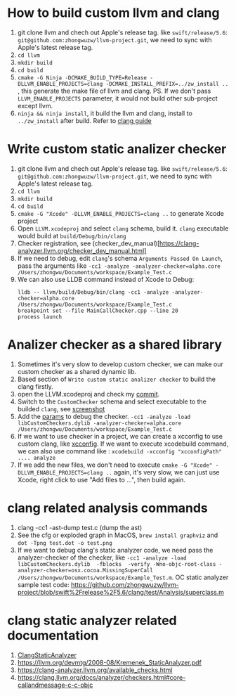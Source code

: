 # How to build custom llvm and clang

1. git clone llvm and chech out Apple's release tag. like `swift/release/5.6`: `git@github.com:zhongwuzw/llvm-project.git`, we need to sync with Apple's latest release tag.
2. ``cd llvm``
3. ``mkdir build``
4. ``cd build``
5. ``cmake -G Ninja -DCMAKE_BUILD_TYPE=Release -DLLVM_ENABLE_PROJECTS=clang -DCMAKE_INSTALL_PREFIX=../zw_install ..`` , this generate the make file of llvm and clang. PS. If we don't pass ``LLVM_ENABLE_PROJECTS`` parameter, it would not build other sub-project except llvm.
6. ``ninja && ninja install``, it build the llvm and clang, install to ``../zw_install`` after build. Refer to [clang guide](https://clang.llvm.org/get_started.html)

# Write custom static analizer checker
1. git clone llvm and chech out Apple's release tag. like `swift/release/5.6`: `git@github.com:zhongwuzw/llvm-project.git`, we need to sync with Apple's latest release tag.
2. ``cd llvm``
3. ``mkdir build``
4. ``cd build``
5. ``cmake -G "Xcode" -DLLVM_ENABLE_PROJECTS=clang ..`` to generate Xcode project
6. Open ``LLVM.xcodeproj`` and select ``clang`` schema, build it. `clang` executable would build at `build/Debug/bin/clang`
7. Checker registration, see (checker_dev_manual)[https://clang-analyzer.llvm.org/checker_dev_manual.html]
8. If we need to debug, edit `clang`'s schema `Arguments Passed On Launch`, pass the arguments like `-cc1 -analyze -analyzer-checker=alpha.core /Users/zhongwu/Documents/workspace/Example_Test.c`
9. We can also use LLDB command instead of Xcode to Debug: 
    ```
    lldb -- llvm/build/Debug/bin/clang -cc1 -analyze -analyzer-checker=alpha.core /Users/zhongwu/Documents/workspace/Example_Test.c
    breakpoint set --file MainCallChecker.cpp --line 20
    process launch
    ```

# Analizer checker as a shared library
1. Sometimes it's very slow to develop custom checker, we can make our custom checker as a shared dynamic lib.
2. Based section of `Write custom static analizer checker` to build the clang firstly.
3. open the LLVM.xcodeproj and check my [commit](https://github.com/zhongwuzw/llvm-project/commit/84dc2ed69452cd067746983a6de25406cb19c259). 
4. Switch to the `CustomChecker` schema and select executable to the builded `clang`, see [screenshot](https://raw.githubusercontent.com/zhongwuzw/llvm-project/swift/release/5.6/resources/checkerDylib.png)
5. Add the [params](https://github.com/zhongwuzw/llvm-project/blob/swift/release/5.6/resources/checkerDylibRunParams.jpg?raw=true) to debug the checker. `-cc1 -analyze -load libCustomCheckers.dylib -analyzer-checker=alpha.core /Users/zhongwu/Documents/workspace/Example_Test.c`
6. If we want to use checker in a project, we can create a xcconfig to use custom clang, like [xcconfig](https://github.com/zhongwuzw/llvm-project/blob/swift/release/5.6/resources/CustomCheckers.xcconfig). If we want to execute xcodebuild command, we can also use command like : `xcodebuild -xcconfig "xcconfigPath" .... analyze`
7. If we add the new files, we don't need to execute ``cmake -G "Xcode" -DLLVM_ENABLE_PROJECTS=clang ..`` again, it's very slow, we can just use Xcode, right click to use "Add files to ...", then build again.

# clang related analysis commands
1. clang -cc1 -ast-dump test.c (dump the ast)
2. See the cfg or exploded graph in MacOS, `brew install graphviz` and `dot -Tpng test.dot -o test.png`
3. If we want to debug clang's static analyzer code, we need pass the analyzer-checker of the checker, like ```-cc1 -analyze -load libCustomCheckers.dylib  -fblocks  -verify -Wno-objc-root-class -analyzer-checker=osx.cocoa.MissingSuperCall  /Users/zhongwu/Documents/workspace/Example_Test.m```. OC static analyzer sample test code: https://github.com/zhongwuzw/llvm-project/blob/swift%2Frelease%2F5.6/clang/test/Analysis/superclass.m

# clang static analyzer related documentation
1. [ClangStaticAnalyzer](https://clang.llvm.org/docs/ClangStaticAnalyzer.html)
2. https://llvm.org/devmtg/2008-08/Kremenek_StaticAnalyzer.pdf
3. https://clang-analyzer.llvm.org/available_checks.html
4. https://clang.llvm.org/docs/analyzer/checkers.html#core-callandmessage-c-c-objc